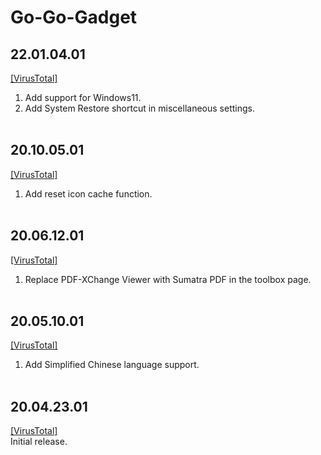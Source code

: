 # Go-Go-Gadget
## 22.01.04.01
[[VirusTotal]](https://www.virustotal.com/gui/file/834d6e7343dd96d04767c2a4ab5afc78d262b84407218c7198ef5381f362611a)<br>
1. Add support for Windows11.
2. Add System Restore shortcut in miscellaneous settings.
<br><br>
## 20.10.05.01
[[VirusTotal]](https://www.virustotal.com/gui/file/4476d156207de6f49f4cefbc897d3a2342842c8f472459afdeeba64a80a5f33b)<br>
1. Add reset icon cache function.
<br><br>
## 20.06.12.01
[[VirusTotal]](https://www.virustotal.com/gui/file/d669813d5d6dc48542d45cf9e584e5f9f7718ac41e4f18269cd2b479962a105f)<br>
1. Replace PDF-XChange Viewer with Sumatra PDF in the toolbox page.
<br><br>
## 20.05.10.01
[[VirusTotal]](https://www.virustotal.com/gui/file/011d192b642f662997aed7ce6810cbdc9d24e997a96b73616c6eb9aec5fc6e26)<br>
1. Add Simplified Chinese language support.
<br><br>
## 20.04.23.01
[[VirusTotal]](https://www.virustotal.com/gui/file/d072f707fac5855372b63a8fa2a49a4772471c5368c6f9c4504afe1cf3defc15)<br>
Initial release.
